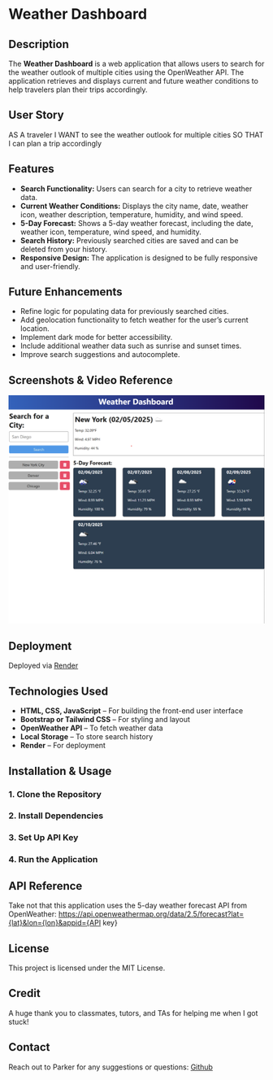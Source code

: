 # Weather Dashboard

## Description
The **Weather Dashboard** is a web application that allows users to search for the weather outlook of multiple cities using the OpenWeather API. The application retrieves and displays current and future weather conditions to help travelers plan their trips accordingly.

## User Story
AS A traveler I WANT to see the weather outlook for multiple cities SO THAT I can plan a trip accordingly

## Features
- **Search Functionality:** Users can search for a city to retrieve weather data.
- **Current Weather Conditions:** Displays the city name, date, weather icon, weather description, temperature, humidity, and wind speed.
- **5-Day Forecast:** Shows a 5-day weather forecast, including the date, weather icon, temperature, wind speed, and humidity.
- **Search History:** Previously searched cities are saved and can be deleted from your history.
- **Responsive Design:** The application is designed to be fully responsive and user-friendly.


## Future Enhancements
- Refine logic for populating data for previously searched cities. 
- Add geolocation functionality to fetch weather for the user’s current location.
- Implement dark mode for better accessibility.
- Include additional weather data such as sunrise and sunset times.
- Improve search suggestions and autocomplete.

## Screenshots & Video Reference
![Search Weather by City](image.png)

## Deployment
Deployed via [Render](https://weather-dashboard-api-deployed.onrender.com)

## Technologies Used
- **HTML, CSS, JavaScript** – For building the front-end user interface
- **Bootstrap or Tailwind CSS** – For styling and layout
- **OpenWeather API** – To fetch weather data
- **Local Storage** – To store search history
- **Render** – For deployment

## Installation & Usage
### 1. Clone the Repository
### 2. Install Dependencies
### 3. Set Up API Key
### 4. Run the Application

## API Reference
Take not that this application uses the 5-day weather forecast API from OpenWeather:
https://api.openweathermap.org/data/2.5/forecast?lat={lat}&lon={lon}&appid={API key}


## License
This project is licensed under the MIT License. 

## Credit
A huge thank you to classmates, tutors, and TAs for helping me when I got stuck! 

## Contact
Reach out to Parker for any suggestions or questions:
[Github](https://github.com/sunny-script)